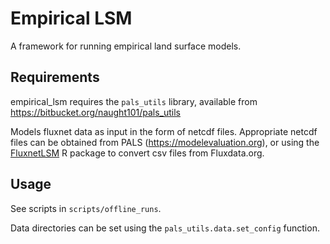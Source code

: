 # Empirical LSM

A framework for running empirical land surface models.

## Requirements

empirical_lsm requires the `pals_utils` library, available from https://bitbucket.org/naught101/pals_utils

Models fluxnet data as input in the form of netcdf files. Appropriate netcdf files can be obtained from PALS (https://modelevaluation.org), or using the [FluxnetLSM](https://github.com/aukkola/FluxnetLSM) R package to convert csv files from Fluxdata.org. 

## Usage

See scripts in `scripts/offline_runs`.

Data directories can be set using the `pals_utils.data.set_config` function.
